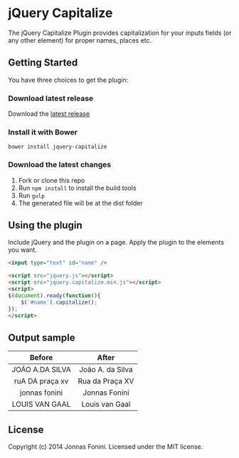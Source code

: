 jQuery Capitalize
================================

The jQuery Capitalize Plugin provides capitalization for your inputs fields (or any other element) for proper names, places etc.


## Getting Started

You have three choices to get the plugin:


### Download latest release

Download the [latest release](https://github.com/fonini/jquery-capitalize/releases)


### Install it with Bower

`bower install jquery-capitalize`


### Download the latest changes

 1. Fork or clone this repo
 2. Run `npm install` to install the build tools
 3. Run `gulp`
 4. The generated file will be at the dist folder


## Using the plugin

Include jQuery and the plugin on a page. Apply the plugin to the elements you want.

```html
<input type="text" id="name" />

<script src="jquery.js"></script>
<script src="jquery.capitalize.min.js"></script>
<script>
$(document).ready(function(){
	$('#name').capitalize();
});
</script>
```


## Output sample

|    **Before**   	|     **After**    	|
|:---------------:	|:----------------:	|
| JOÃO A.DA SILVA 	| João A. da Silva 	|
| ruA DA praça xv 	| Rua da Praça XV  	|
| jonnas fonini   	| Jonnas Fonini    	|
| LOUIS VAN GAAL  	| Louis van Gaal   	|


## License

Copyright (c) 2014 Jonnas Fonini. Licensed under the MIT license.
